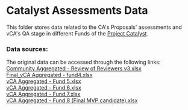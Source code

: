 # Catalyst Assessments Data

This folder stores data related to the CA's Proposals' assessments and vCA's QA stage in different Funds of the [Project Catalyst](https://cardano.ideascale.com/c/).

### Data sources:
The original data can be accessed through the following links:\
[Community Aggregated - Review of Reviewers v3.xlsx]()\
[Final_vCA Aggregated - fund4.xlsx](https://docs.google.com/spreadsheets/d/1nHRXoVQ7xxIc8d3_WZrEGElcYWf4wxJ8/edit?usp=sharing&ouid=107165483061448659924&rtpof=true&sd=true)\
[vCA Aggregated - Fund 5.xlsx](https://docs.google.com/spreadsheets/d/1ACUgTJ1tmFiyNTDk2U8fmYO3L367LNsd/edit?usp=sharing&ouid=107165483061448659924&rtpof=true&sd=true)\
[vCA Aggregated - Fund 6.xlsx](https://docs.google.com/spreadsheets/d/17H7j3ucqJ-0DQN9B44RuS8ehfXaw20-A/edit?usp=sharing&ouid=107165483061448659924&rtpof=true&sd=true)\
[vCA Aggregated - Fund 7.xlsx](https://docs.google.com/spreadsheets/d/1UTKpi1uDx3ZLmnhC_YRrFtUBHgTmB1gx/edit?usp=sharing&ouid=107165483061448659924&rtpof=true&sd=true)\
[vCA Aggregated - Fund 8 (Final MVP candidate).xlsx](https://docs.google.com/spreadsheets/d/1hHp4YTEvEuOtXHZzlGESBx-UtOtd9pxjbXWXzDpyY6I/edit?usp=sharing)
